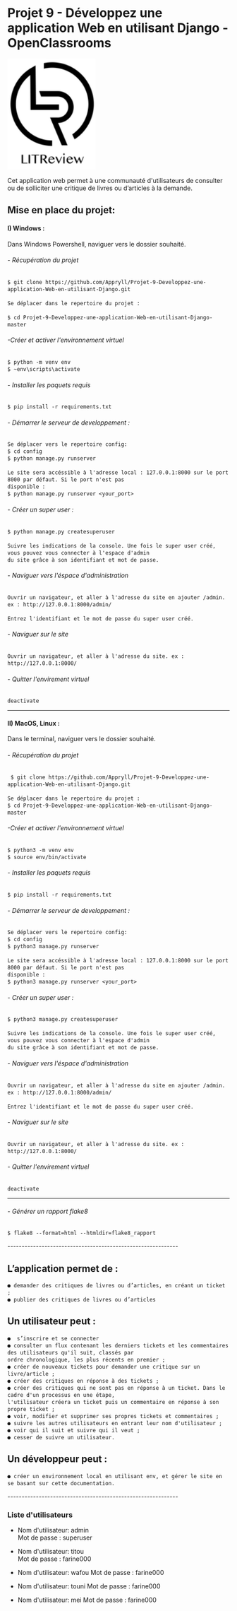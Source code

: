 # Projet 9 - Développez une application Web en utilisant Django - OpenClassrooms

<img src="config\media\img\Logo LITReview.png" width="200" height="250">

Cet application web permet à une communauté d'utilisateurs de consulter ou de solliciter une critique de livres 
ou d’articles à la demande.

## Mise en place du projet: 

#### I) Windows :
Dans Windows Powershell, naviguer vers le dossier souhaité.

###### - Récupération du projet

    $ git clone https://github.com/Appryll/Projet-9-Developpez-une-application-Web-en-utilisant-Django.git

    Se déplacer dans le repertoire du projet :

    $ cd Projet-9-Developpez-une-application-Web-en-utilisant-Django-master

###### -Créer et activer l'environnement virtuel 
    $ python -m venv env 
    $ ~env\scripts\activate
    
###### - Installer les paquets requis
    $ pip install -r requirements.txt

###### - Démarrer le serveur de developpement :
    Se déplacer vers le repertoire config: 
    $ cd config
    $ python manage.py runserver

    Le site sera accéssible à l'adresse local : 127.0.0.1:8000 sur le port 8000 par défaut. Si le port n'est pas 
    disponible :
    $ python manage.py runserver <your_port>

###### - Créer un super user :
    $ python manage.py createsuperuser
    
    Suivre les indications de la console. Une fois le super user créé, vous pouvez vous connecter à l'espace d'admin 
    du site grâce à son identifiant et mot de passe.

###### - Naviguer vers l'éspace d'administration
    Ouvrir un navigateur, et aller à l'adresse du site en ajouter /admin. ex : http://127.0.0.1:8000/admin/

    Entrez l'identifiant et le mot de passe du super user créé.

###### - Naviguer sur le site
    Ouvrir un navigateur, et aller à l'adresse du site. ex : http://127.0.0.1:8000/

###### - Quitter l'envirement virtuel
    deactivate

-----
#### II) MacOS, Linux :
Dans le terminal, naviguer vers le dossier souhaité.

###### - Récupération du projet
     $ git clone https://github.com/Appryll/Projet-9-Developpez-une-application-Web-en-utilisant-Django.git

    Se déplacer dans le repertoire du projet :
    $ cd Projet-9-Developpez-une-application-Web-en-utilisant-Django-master

###### -Créer et activer l'environnement virtuel
    $ python3 -m venv env 
    $ source env/bin/activate
    
###### - Installer les paquets requis
    $ pip install -r requirements.txt

###### - Démarrer le serveur de developpement :
    Se déplacer vers le repertoire config: 
    $ cd config
    $ python3 manage.py runserver

    Le site sera accéssible à l'adresse local : 127.0.0.1:8000 sur le port 8000 par défaut. Si le port n'est pas 
    disponible :
    $ python3 manage.py runserver <your_port>

###### - Créer un super user :
    $ python3 manage.py createsuperuser
    
    Suivre les indications de la console. Une fois le super user créé, vous pouvez vous connecter à l'espace d'admin 
    du site grâce à son identifiant et mot de passe.

###### - Naviguer vers l'éspace d'administration
    Ouvrir un navigateur, et aller à l'adresse du site en ajouter /admin. ex : http://127.0.0.1:8000/admin/

    Entrez l'identifiant et le mot de passe du super user créé.

###### - Naviguer sur le site
    Ouvrir un navigateur, et aller à l'adresse du site. ex : http://127.0.0.1:8000/

###### - Quitter l'envirement virtuel
    deactivate

------------------------------------------------------------------------------------------------------------------------
###### - Générer un rapport flake8

    $ flake8 --format=html --htmldir=flake8_rapport

 
-*-*-*-*-*-*-*-*-*-*-*-*-*-*-*-*-*-*-*-*-*-*-*-*-*-*-*-*-*-*-*-*-*-*-*-*-*-*-*-*-*-*-*-*-*-*-*-*-*-*-*-*-*-*-*-*-*-*-*-*

## L’application permet de :
    ● demander des critiques de livres ou d’articles, en créant un ticket ;
    ● publier des critiques de livres ou d’articles

## Un utilisateur peut :
    ●  s’inscrire et se connecter
    ● consulter un flux contenant les derniers tickets et les commentaires des utilisateurs qu'il suit, classés par 
    ordre chronologique, les plus récents en premier ;
    ● créer de nouveaux tickets pour demander une critique sur un livre/article ;
    ● créer des critiques en réponse à des tickets ;
    ● créer des critiques qui ne sont pas en réponse à un ticket. Dans le cadre d'un processus en une étape,        
    l'utilisateur créera un ticket puis un commentaire en réponse à son propre ticket ;
    ● voir, modifier et supprimer ses propres tickets et commentaires ;
    ● suivre les autres utilisateurs en entrant leur nom d'utilisateur ;
    ● voir qui il suit et suivre qui il veut ;
    ● cesser de suivre un utilisateur.

## Un développeur peut :
    ● créer un environnement local en utilisant env, et gérer le site en se basant sur cette documentation.

-*-*-*-*-*-*-*-*-*-*-*-*-*-*-*-*-*-*-*-*-*-*-*-*-*-*-*-*-*-*-*-*-*-*-*-*-*-*-*-*-*-*-*-*-*-*-*-*-*-*-*-*-*-*-*-*-*-*-*-*

### Liste d'utilisateurs 

-   Nom d'utilisateur: admin  
    Mot de passe : superuser

-   Nom d'utilisateur: titou  
    Mot de passe : farine000

-   Nom d'utilisateur: wafou 
    Mot de passe : farine000

-   Nom d'utilisateur: touni 
    Mot de passe : farine000

-   Nom d'utilisateur: mei 
    Mot de passe : farine000